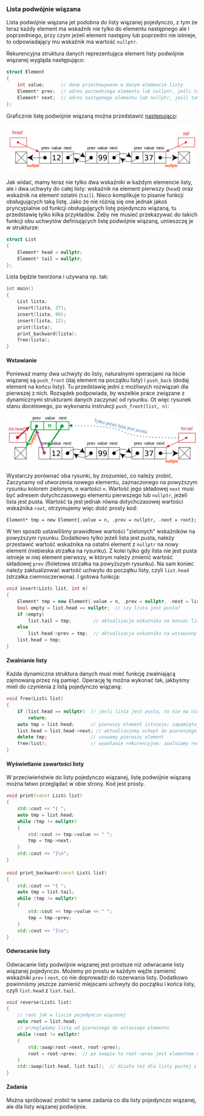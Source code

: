 ### Lista podwójnie wiązana

Lista podwójnie wiązana jet podobna do listy wiązanej pojedynczo, z tym że teraz każdy element ma wskaźnik nie tylko do elementu następnego ale i poprzedniego, przy czym jeżeli element następny lub poprzedni nie istnieje, to odpowiadający mu wskaźnik ma wartość `nullptr`. 

Rekurencyjna struktura danych reprezentująca element listy podwójnie wiązanej wygląda następująco:

```c++    
struct Element
{
    int value;      // dane przechowywane w danym elemencie listy
    Element* prev;  // adres porzedniego elementu lub nullptr, jeśli taki nie istnieje 
    Element* next;  // adres następnego elementu lub nullptr, jeśli taki nie istnieje
};
```

Graficznie listę podwójnie wiązaną można przedstawić [następująco](https://en.wikipedia.org/wiki/Doubly_linked_list):

![`](./img/z01/doubly-linked-1.png)

Jak widać, mamy teraz nie tylko dwa wskaźniki w każdym elemencie listy, ale i dwa uchwyty do całej listy: wskaźnik na element pierwszy (`head`) oraz wskaźnik na element ostatni (`tail`). Nieco komplikuje to pisanie funkcji obsługujących taką listę. Jako że nie różnią się one jednak jakoś pryncypialnie od funkcji obsługujących listę pojedynczo wiązaną, tu przedstawię tylko kilka przykładów. Żeby nie musieć przekazywać do takich funkcji obu uchwytów definiujących listę podwójnie wiązaną, umieszczę je w strukturze:

```c++ 
struct List
{
    Element* head = nullptr;
    Element* tail = nullptr;
};
```

Lista będzie tworzona i używana np. tak:

```c++ 
int main()
{
    List lista;
    insert(lista, 37);
    insert(lista, 99);
    insert(lista, 12);
    print(lista);
    print_backward(lista);
    free(lista);
}
```



 #### Wstawianie

Ponieważ mamy dwa uchwyty do listy, naturalnymi operacjami na liście wiązanej są `push_front` (daj element na początku listy) i `push_back` (dodaj element na końcu listy). Tu przedstawię jedni z możliwych rozwiązań dla pierwszej z nich. Rozsądek podpowiada, by wszelkie prace związane z dynamicznymi strukturami danych zaczynać od rysunku. Ot więc rysunek stanu docelowego, po wykonaniu instrukcji `push_front(list, n)`:

![](./img/z01/lista-doubly-linked-push_front-1.png)  

Wystarczy porównać oba rysunki, by zrozumieć, co należy zrobić. Zaczynamy od utworzenia nowego elementu, zaznaczonego na powyższym rysunku kolorem zielonym, o wartości `n`. Wartość jego składowej `next` musi być adresem dotychczasowego elementu pierwszego lub `nullptr`, jeżeli lista jest pusta. Wartość ta jest jednak równa dotychczasowej wartości wskaźnika `root`, otrzymujemy więc dość prosty kod:  

```
Element* tmp = new Element{.value = n, .prev = nullptr, .next = root};
```

W ten sposób ustawiliśmy prawidłowe wartości "zielonych" wskaźników na powyższym rysunku. Dodatkowo tylko jeżeli lista jest pusta, należy przestawić wartość wskaźnika na ostatni element z `nullptr` na nowy element (niebieska strzałka na rysunku). Z kolei tylko gdy lista nie jest pusta istnieje w niej element pierwszy, w którym należy zmienić wartość składowej `prev` (fioletowa strzałka na powyższym rysunku). Na sam koniec należy zaktualizować wartość uchwytu do początku listy, czyli `list.head` (strzałka ciemnoczerwona). I gotowa funkcja:

```c++   
void insert(List& list, int n)
{
    Element* tmp = new Element{.value = n, .prev = nullptr, .next = list.head};
    bool empty = list.head == nullptr;  // czy lista jest pusta? 
    if (empty)
        list.tail = tmp;        // aktualizacja wskaźnika na koniec listy
    else
        list.head->prev = tmp;  // aktualizacja wskaźnika na wstawiony element
    list.head = tmp;
}
```

#### Zwalnianie listy

Każda dynamiczna struktura danych musi mieć funkcję zwalniającą zajmowaną przez nią pamięć. Operację tę można wykonać tak, jakbyśmy mieli do czynienia z listą pojedynczo wiązaną:

```c++
void free(List& list)
{
    if (list.head == nullptr)  // jesli lista jest pusta, to nie ma nic do roboty
        return;
    auto tmp = list.head;      // pierwszy element istnieje; zapamiętujemy jego położenie 
    list.head = list.head->next; // aktualizujemy uchwyt do pierwszego elementu
    delete tmp;                // usuwamy pierwszy element
    free(list);                // wywołanie rekurencyjne: zwalniamy resztę listy
}
```

#### Wyświetlanie zawartości listy

W przeciwieństwie do listy pojedynczo wiązanej, listę podwójnie wiązaną można łatwo przeglądać w obie strony. Kod jest prosty.

```c++ 
void print(const List& list)
{
    std::cout << "{ ";
    auto tmp = list.head;
    while (tmp != nullptr)
    {
        std::cout << tmp->value << " ";
        tmp = tmp->next;
    }
    std::cout << "}\n";
}

void print_backward(const List& list)
{
    std::cout << "{ ";
    auto tmp = list.tail;
    while (tmp != nullptr)
    {
        std::cout << tmp->value << " ";
        tmp = tmp->prev;
    }
    std::cout << "}\n";
}
```

#### Odwracanie listy

Odwracanie listy podwójnie wiązanej jest prostsze niż odwracanie listy wiązanej pojedynczo. Możemy po prostu w każdym węźle zamienić wskaźniki `prev` i `next`, co nie doprowadzi do rozerwania listy. Dodatkowo powinniśmy jeszcze zamienić miejscami uchwyty do początku i końca listy, czyli `list.head` z `list.tail`. 

```c++  
void reverse(List& list)
{
    // root jak w liscie pojedynczo wiązanej
    auto root = list.head;
    // przeglądamy listę od pierwszego do ostaniego elementu
    while (root != nullptr)
    {
        std::swap(root->next, root->prev);
        root = root->prev;  // po swapie to root->prev jest elementem następnym!
    }
    std::swap(list.head, list.tail);  // działa też dla listy pustej i 1-elementowej
}
```

#### Zadania

Można spróbować zrobić te same zadania co dla listy pojedynczo wiązanej, ale dla listy wiązanej podwójnie. 
